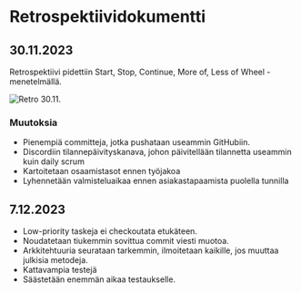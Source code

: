 # Retrospektiividokumentti

## 30.11.2023

Retrospektiivi pidettiin Start, Stop, Continue, More of, Less of Wheel -menetelmällä.

![Retro 30.11.](docs//img/retro_2023_11_30.jpeg)

### Muutoksia

- Pienempiä committeja, jotka pushataan useammin GitHubiin.
- Discordiin tilannepäivityskanava, johon päivitellään tilannetta useammin kuin daily scrum
- Kartoitetaan osaamistasot ennen työjakoa
- Lyhennetään valmisteluaikaa ennen asiakastapaamista puolella tunnilla

## 7.12.2023

- Low-priority taskeja ei checkoutata etukäteen.
- Noudatetaan tiukemmin sovittua commit viesti muotoa.
- Arkkitehtuuria seurataan tarkemmin, ilmoitetaan kaikille, jos muuttaa julkisia metodeja.
- Kattavampia testejä
- Säästetään enemmän aikaa testaukselle.
